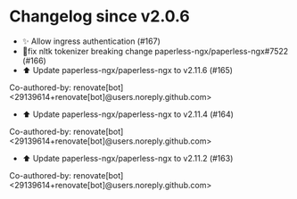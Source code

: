 # Changelog since v2.0.6
- ✨ Allow ingress authentication (#167) 
- 🐛fix nltk tokenizer breaking change paperless-ngx/paperless-ngx#7522 (#166) 
- ⬆️ Update paperless-ngx/paperless-ngx to v2.11.6 (#165)

Co-authored-by: renovate[bot] <29139614+renovate[bot]@users.noreply.github.com> 
- ⬆️ Update paperless-ngx/paperless-ngx to v2.11.4 (#164)

Co-authored-by: renovate[bot] <29139614+renovate[bot]@users.noreply.github.com> 
- ⬆️ Update paperless-ngx/paperless-ngx to v2.11.2 (#163)

Co-authored-by: renovate[bot] <29139614+renovate[bot]@users.noreply.github.com> 

